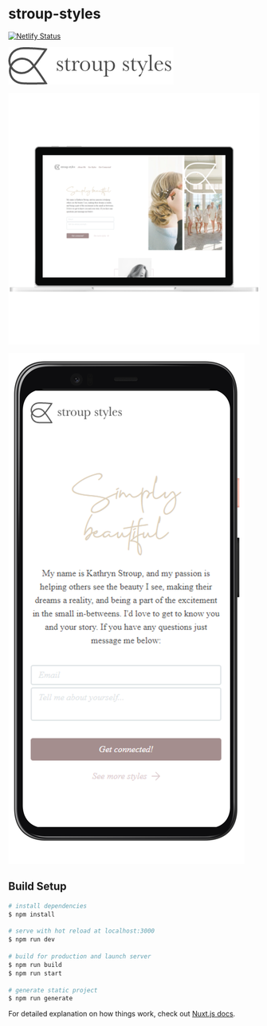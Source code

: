 # stroup-styles

[![Netlify Status](https://api.netlify.com/api/v1/badges/7510c99c-1caf-405f-be3d-19f554fcc1e3/deploy-status)](https://app.netlify.com/sites/stroup-styles/deploys)

![Stroup Styles Logo](https://github.com/jon-codes/stroup-styles/blob/media/logo.png?raw=true)

![Website Desktop Preview](https://github.com/jon-codes/stroup-styles/blob/media/desktop.png?raw=true)

![Website Mobile Preview](https://github.com/jon-codes/stroup-styles/blob/media/mobile.png?raw=true)

## Build Setup

```bash
# install dependencies
$ npm install

# serve with hot reload at localhost:3000
$ npm run dev

# build for production and launch server
$ npm run build
$ npm run start

# generate static project
$ npm run generate
```

For detailed explanation on how things work, check out [Nuxt.js docs](https://nuxtjs.org).
